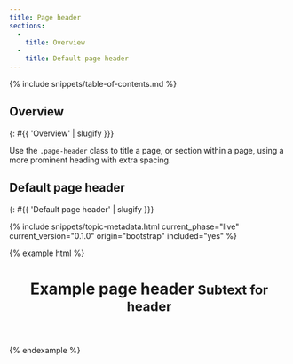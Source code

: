 ```yaml
---
title: Page header
sections:
  -
    title: Overview
  -
    title: Default page header
---
```


{% include snippets/table-of-contents.md %}

## Overview
{: #{{ 'Overview' | slugify }}}

Use the `.page-header` class to title a page, or section within a page, using a more prominent heading with extra
spacing.

## Default page header
{: #{{ 'Default page header' | slugify }}}

{% include snippets/topic-metadata.html current_phase="live" current_version="0.1.0" origin="bootstrap" included="yes" %}

{% example html %}
<header class="page-header">
  <h1>Example page header <small>Subtext for header</small></h1>
</header>
{% endexample %}
